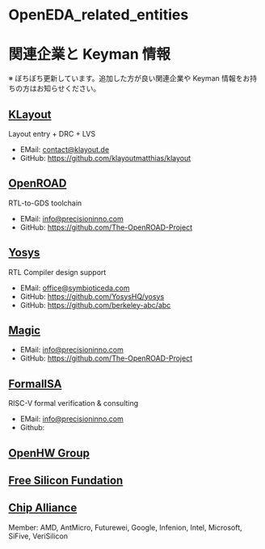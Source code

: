 # OpenEDA_related_entities
# 関連企業と Keyman 情報
※ ぼちぼち更新しています。追加した方が良い関連企業や Keyman 情報をお持ちの方はお知らせください。

## [KLayout](https://www.klayout.de/)
Layout entry + DRC + LVS
- EMail: contact@klayout.de 
- GitHub: https://github.com/klayoutmatthias/klayout 

## [OpenROAD](https://precisioninno.com/)
RTL-to-GDS toolchain
- EMail: info@precisioninno.com
- GitHub: https://github.com/The-OpenROAD-Project

## [Yosys](https://www.symbioticeda.com/)
RTL Compiler design support
- EMail: office@symbioticeda.com
- GitHub: https://github.com/YosysHQ/yosys
- GitHub: https://github.com/berkeley-abc/abc
  
## [Magic](http://opencircuitdesign.com/)
- EMail: info@precisioninno.com
- GitHub: https://github.com/The-OpenROAD-Project

## [FormalISA](https://www.axiomise.com/)
RISC-V formal verification & consulting
- EMail: info@precisioninno.com
- Github:

## [OpenHW Group](https://www.openhwgroup.org/)


## [Free Silicon Fundation](https://wiki.f-si.org/index.php?title=Main_Page)


## [Chip Alliance](https://www.chipsalliance.org/)
Member: AMD, AntMicro, Futurewei, Google, Infenion, Intel, Microsoft, SiFive, VeriSilicon
